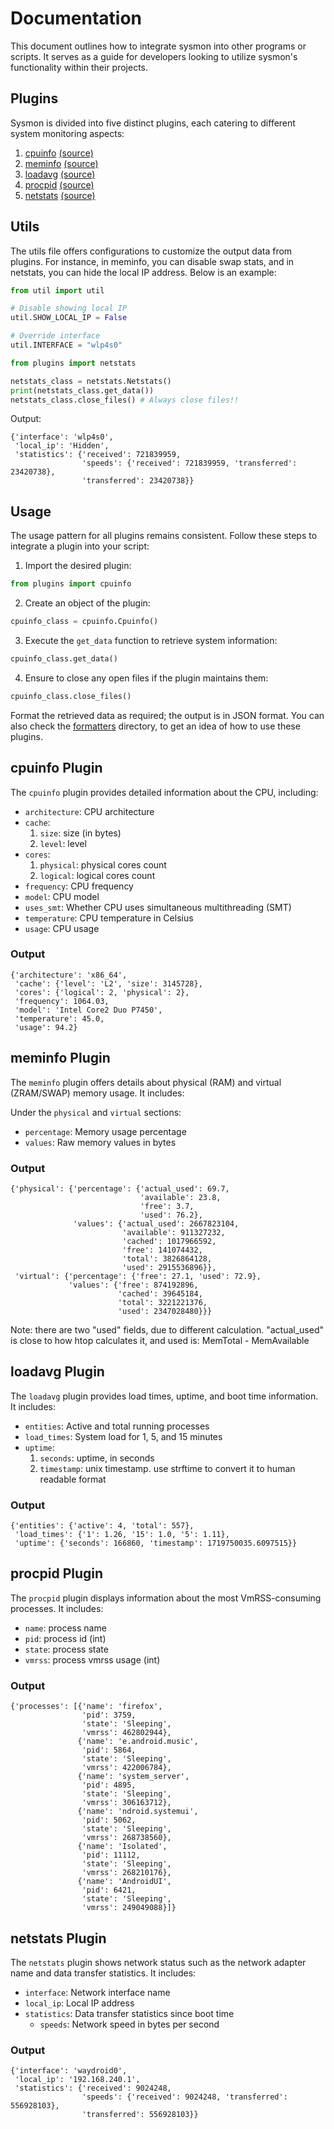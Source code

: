 # Documentation
This document outlines how to integrate sysmon into other programs or scripts. It serves as a guide for developers looking to utilize sysmon's functionality within their projects.

## Plugins
Sysmon is divided into five distinct plugins, each catering to different system monitoring aspects:

1. [cpuinfo](#cpuinfo-plugin) [(source)](/plugins/cpuinfo.py)
2. [meminfo](#meminfo-plugin) [(source)](/plugins/meminfo.py)
3. [loadavg](#loadavg-plugin) [(source)](/plugins/loadavg.py)
4. [procpid](#procpid-plugin) [(source)](/plugins/procpid.py)
5. [netstats](#netstats-plugin) [(source)](/plugins/netstats.py)

## Utils
The utils file offers configurations to customize the output data from plugins. For instance, in meminfo, you can disable swap stats, and in netstats, you can hide the local IP address. Below is an example:

```python
from util import util

# Disable showing local IP
util.SHOW_LOCAL_IP = False

# Override interface
util.INTERFACE = "wlp4s0"

from plugins import netstats

netstats_class = netstats.Netstats()
print(netstats_class.get_data())
netstats_class.close_files() # Always close files!!
```

Output:

```
{'interface': 'wlp4s0',
 'local_ip': 'Hidden',
 'statistics': {'received': 721839959,
                'speeds': {'received': 721839959, 'transferred': 23420738},
                'transferred': 23420738}}
```

## Usage
The usage pattern for all plugins remains consistent. Follow these steps to integrate a plugin into your script:

1. Import the desired plugin:
```python
from plugins import cpuinfo
```

2. Create an object of the plugin:
```python
cpuinfo_class = cpuinfo.Cpuinfo()
```

3. Execute the `get_data` function to retrieve system information:
```python
cpuinfo_class.get_data()
```

4. Ensure to close any open files if the plugin maintains them:
```python
cpuinfo_class.close_files()
```

Format the retrieved data as required; the output is in JSON format. You can also check the [formatters](/formatters) directory, to get an idea of how to use these plugins.

## cpuinfo Plugin
The `cpuinfo` plugin provides detailed information about the CPU, including:

- `architecture`: CPU architecture
- `cache`:
  1. `size`: size (in bytes)
  2. `level`: level
- `cores`:
  1. `physical`: physical cores count
  2. `logical`: logical cores count
- `frequency`: CPU frequency
- `model`: CPU model
- `uses_smt`: Whether CPU uses simultaneous multithreading (SMT)
- `temperature`: CPU temperature in Celsius
- `usage`: CPU usage

### Output
```
{'architecture': 'x86_64',
 'cache': {'level': 'L2', 'size': 3145728},
 'cores': {'logical': 2, 'physical': 2},
 'frequency': 1064.03,
 'model': 'Intel Core2 Duo P7450',
 'temperature': 45.0,
 'usage': 94.2}
```

## meminfo Plugin
The `meminfo` plugin offers details about physical (RAM) and virtual (ZRAM/SWAP) memory usage. It includes:

Under the `physical` and `virtual` sections:
- `percentage`: Memory usage percentage
- `values`: Raw memory values in bytes

### Output
```
{'physical': {'percentage': {'actual_used': 69.7,
                             'available': 23.8,
                             'free': 3.7,
                             'used': 76.2},
              'values': {'actual_used': 2667823104,
                         'available': 911327232,
                         'cached': 1017966592,
                         'free': 141074432,
                         'total': 3826864128,
                         'used': 2915536896}},
 'virtual': {'percentage': {'free': 27.1, 'used': 72.9},
             'values': {'free': 874192896,
                        'cached': 39645184,
                        'total': 3221221376,
                        'used': 2347028480}}}
```

Note: there are two "used" fields, due to different calculation. "actual_used" is close to how htop calculates it, and used is: MemTotal - MemAvailable

## loadavg Plugin
The `loadavg` plugin provides load times, uptime, and boot time information. It includes:

- `entities`: Active and total running processes
- `load_times`: System load for 1, 5, and 15 minutes
- `uptime`:
  1. `seconds`: uptime, in seconds
  2. `timestamp`: unix timestamp. use strftime to convert it to human readable format

### Output
```
{'entities': {'active': 4, 'total': 557},
 'load_times': {'1': 1.26, '15': 1.0, '5': 1.11},
 'uptime': {'seconds': 166860, 'timestamp': 1719750035.6097515}}
```

## procpid Plugin
The `procpid` plugin displays information about the most VmRSS-consuming processes. It includes:

- `name`: process name
- `pid`: process id (int)
- `state`: process state
- `vmrss`: process vmrss usage (int)

### Output
```
{'processes': [{'name': 'firefox',
                'pid': 3759,
                'state': 'Sleeping',
                'vmrss': 462802944},
               {'name': 'e.android.music',
                'pid': 5864,
                'state': 'Sleeping',
                'vmrss': 422006784},
               {'name': 'system_server',
                'pid': 4895,
                'state': 'Sleeping',
                'vmrss': 306163712},
               {'name': 'ndroid.systemui',
                'pid': 5062,
                'state': 'Sleeping',
                'vmrss': 268738560},
               {'name': 'Isolated',
                'pid': 11112,
                'state': 'Sleeping',
                'vmrss': 268210176},
               {'name': 'AndroidUI',
                'pid': 6421,
                'state': 'Sleeping',
                'vmrss': 249049088}]}
```

## netstats Plugin
The `netstats` plugin shows network status such as the network adapter name and data transfer statistics. It includes:

- `interface`: Network interface name
- `local_ip`: Local IP address
- `statistics`: Data transfer statistics since boot time
  - `speeds`: Network speed in bytes per second

### Output
```
{'interface': 'waydroid0',
 'local_ip': '192.168.240.1',
 'statistics': {'received': 9024248,
                'speeds': {'received': 9024248, 'transferred': 556928103},
                'transferred': 556928103}}
```
